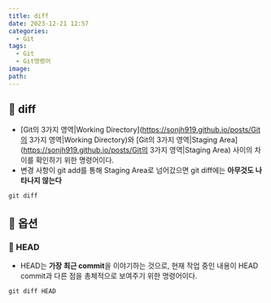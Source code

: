 ```yaml
---
title: diff
date: 2023-12-21 12:57
categories:
  - Git
tags:
  - Git
  - Git명령어
image: 
path:
---
```


## 🌈 diff
+ [Git의 3가지 영역|Working Directory](https://sonjh919.github.io/posts/Git의 3가지 영역|Working Directory)와 [Git의 3가지 영역|Staging Area](https://sonjh919.github.io/posts/Git의 3가지 영역|Staging Area) 사이의 차이를 확인하기 위한 명령어이다.
+ 변경 사항이 git add를 통해 Staging Area로 넘어갔으면 git diff에는 **아무것도 나타나지 않는다**

```cs
git diff
```

## 🌈 옵션
### 📌 HEAD
+ HEAD는 **가장 최근 commit**을 이야기하는 것으로, 현재 작업 중인 내용이 HEAD commit과 다른 점을 총체적으로 보여주기 위한 명령어이다.
```
git diff HEAD
```

